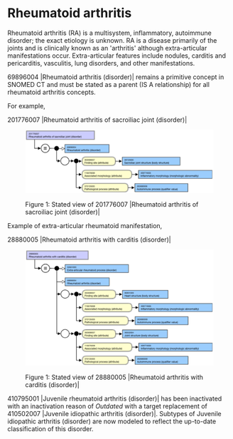 # Rheumatoid arthritis

Rheumatoid arthritis (RA) is a multisystem, inflammatory, autoimmune disorder; the exact etiology is unknown. RA is a disease primarily of the joints and is clinically known as an 'arthritis' although extra-articular manifestations occur. Extra-articular features include nodules, carditis and pericarditis, vasculitis, lung disorders, and other manifestations.

69896004 |Rheumatoid arthritis (disorder)| remains a primitive concept in SNOMED CT and must be stated as a parent (IS A relationship) for all rheumatoid arthritis concepts.

For example, 

201776007 |Rheumatoid arthritis of sacroiliac joint (disorder)|

<figure><img src="images/179930929.png" alt="" title=""><figcaption><p>Figure 1: Stated view of 201776007 |Rheumatoid arthritis of sacroiliac joint (disorder)|</p></figcaption></figure>

  

Example of extra-articular rheumatoid manifestation,

28880005 |Rheumatoid arthritis with carditis (disorder)|

<figure><img src="images/179930928.png" alt="" title=""><figcaption><p>Figure 1: Stated view of 28880005 |Rheumatoid arthritis with carditis (disorder)|</p></figcaption></figure>

  

  

410795001 |Juvenile rheumatoid arthritis (disorder)| has been inactivated with an inactivation reason of _Outdated_ with a target replacement of 410502007 |Juvenile idiopathic arthritis (disorder)|. Subtypes of Juvenile idiopathic arthritis (disorder) are now modeled to reflect the up-to-date classification of this disorder.

  

  

